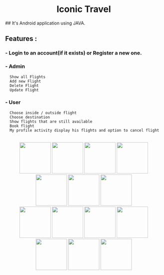 <h1 align="center"> Iconic Travel  </h1>
## It's Android application using JAVA.

## Features :
  ### - Login to an account(if it exists) or Register a new one.
  ### - Admin
      Show all Flights
      Add new Flight
      Delete Flight
      Update Flight
  ### - User
      Choose inside / outside flight
      Choose destination
      Show flights that are still available 
      Book flight
      My profile activity display his flights and option to cancel flight 
<br>
<div align="center"><img src="https://user-images.githubusercontent.com/92337927/189501452-631b35c8-969b-4e15-81c2-d3561831080e.jpg" width="100px" >     <img src="https://user-images.githubusercontent.com/92337927/189501457-6ed400b6-6164-44a5-9d7f-e382015f6d2f.jpg" width="100px" >     
<img src="https://user-images.githubusercontent.com/92337927/189501465-bbbb8f6b-c9ac-4f79-81a3-168dd74480c4.jpg" width="100px" >     
<img src="https://user-images.githubusercontent.com/92337927/189501467-0e2add76-758f-495a-914d-1136f7c7d28d.jpg" width="100px">     
<img src="https://user-images.githubusercontent.com/92337927/189501477-49080349-6a3e-4f14-a39c-09b8309c3c27.jpg" width="100px" >     
<img src="https://user-images.githubusercontent.com/92337927/189501481-d70988be-b2a1-4cee-bb36-9e341a4b5f9f.jpg" width="100px" >     
<img src="https://user-images.githubusercontent.com/92337927/189501486-5ddcab56-b165-45eb-b7b9-a1181cb0c2c5.jpg" width="100px" >  
<br>
<div align="center">
<img src="https://user-images.githubusercontent.com/92337927/189501490-ceeb8e78-46f3-40c2-9d23-375a5fae4b7b.jpg" width="100px" >     
<img src="https://user-images.githubusercontent.com/92337927/189501496-8a8ce372-dbca-4d44-8ac6-1173ed499b8d.jpg" width="100px" >     
<img src="https://user-images.githubusercontent.com/92337927/189501500-9def17e4-959a-47df-8a83-cbf954ee554f.jpg" width="100px" >     
<img src="https://user-images.githubusercontent.com/92337927/189501554-f90ead4c-1caa-4b3f-ba66-e892f4d3c30f.jpg" width="100px" >      
<img src="https://user-images.githubusercontent.com/92337927/189501560-3bce4f69-da6a-4a44-8782-9f6320d614ca.jpg" width="100px" >     
<img src="https://user-images.githubusercontent.com/92337927/189501508-9cb2cac6-63ca-4f13-b25e-1b46021c729f.jpg" width="100px" >     
<img src="https://user-images.githubusercontent.com/92337927/189501563-a23bf0c1-cff9-4c87-aa9a-557e7577d90c.jpg" width="100px" ></div>
<br>
